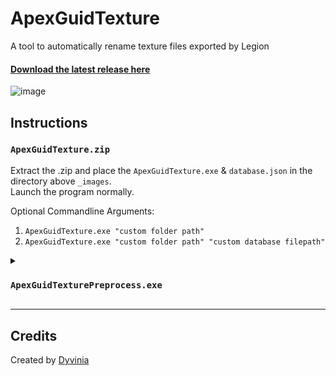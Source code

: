 # ApexGuidTexture
A tool to automatically rename texture files exported by Legion

#### [Download the latest release here](https://github.com/Dyvinia/ApexGuidTexture/releases)
![image](https://i.imgur.com/0Klqiz7.png)


## Instructions

### `ApexGuidTexture.zip`
Extract the .zip and place the `ApexGuidTexture.exe` & `database.json` in the directory above `_images`. <br>Launch the program normally.

Optional Commandline Arguments:

1. `ApexGuidTexture.exe "custom folder path"`
2. `ApexGuidTexture.exe "custom folder path" "custom database filepath"`

<details>
  <summary>
    <h3><code>ApexGuidTexturePreprocess.exe</code></h3>
  </summary>
  <p>
    &nbsp;&nbsp;&nbsp;&nbsp; Only needed if you plan on generating the database.json file yourself
  </p>
  <p>
    &nbsp;&nbsp;&nbsp;&nbsp; Launch the program and select the folder with the RSON files.
    <br>
    &nbsp;&nbsp;&nbsp;&nbsp; Click the <code>Process RSON</code> button to generate a <code>database.json</code> file
    <br>
    &nbsp;&nbsp;&nbsp;&nbsp; The program will alert you when completed and open the output folder
  </p>
  
</details>

___

## Credits
Created by [Dyvinia](https://twitter.com/Dyvinia)
